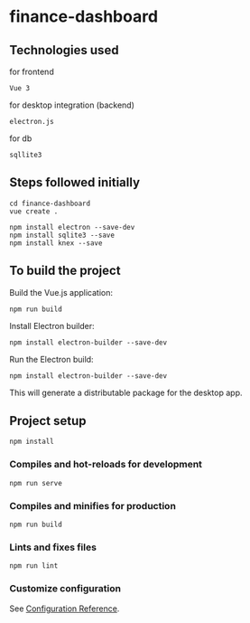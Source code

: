 # finance-dashboard

## Technologies used

for frontend
```
Vue 3
```

for desktop integration (backend)
```
electron.js
```

for db
```
sqllite3
```

## Steps followed initially

```
cd finance-dashboard
vue create .
```
```
npm install electron --save-dev
npm install sqlite3 --save
npm install knex --save
```

## To build the project
Build the Vue.js application:
```
npm run build
```

Install Electron builder:
```
npm install electron-builder --save-dev
```

Run the Electron build:
```
npm install electron-builder --save-dev
```
This will generate a distributable package for the desktop app.

## Project setup
```
npm install
```

### Compiles and hot-reloads for development
```
npm run serve
```

### Compiles and minifies for production
```
npm run build
```

### Lints and fixes files
```
npm run lint
```

### Customize configuration
See [Configuration Reference](https://cli.vuejs.org/config/).
